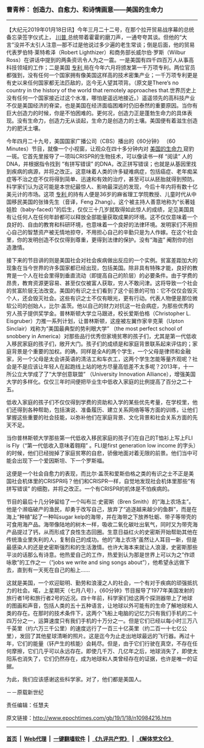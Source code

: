 ### 曹青桦： 创造力、自愈力、和诗情画意——美国的生命力
------------------------

<p>
 【大纪元2019年01月18日讯】今年三月二十二号，在那个拉开贸易战序幕的总统备忘录签字仪式上，
 <a href="http://www.epochtimes.com/gb/tag/%E5%B7%9D%E6%99%AE.html">
  川普
 </a>
 总统带着霍霍的磨刀声，一通夸夸其谈。但他的“大言”没并不太引人注意—那不过是他说过多少遍的老生常谈；倒是后面，他的贸易代表罗伯特·莱特希泽（Robert Lighthizer）和商务部长威尔伯·罗斯（Wilbur Ross）在讲话中提到的两条资讯令人为之一震。一是美国有四千四百万人从事高科技领域的工作；二是美国
 <a href="http://www.epochtimes.com/gb/tag/%E4%B8%93%E5%88%A9.html">
  专利
 </a>
 局在今年六月将颁发第一千万项专利。两位官员都强到，没有任何一个国家拥有像美国这样高的技术密集产业；一千万项专利更是有史以来任何国家都无法匹敌的，迄今无人望其项背。（原文是There’s no country in the history of the world that remotely approaches that.世界历史上没有任何一个国家接近过这个水准，哪怕是遥远地接近。）遥遥领先的高科技产业不仅是美国经济的脊梁，也是美国在经济面临困难时仍旧泰然的重要原因。当你有巨大创造力的时候，你是不怕困难的。更何况，创造力正是蓬勃生命力的具体表现。没有生命力，创造力无从谈起，生命力是创造力的土壤。美国便有着滋生创造力的肥沃土壤。
</p>
<p>
 今年四月二十九号，美国国家广播公司（CBS）播出的《60分钟》 （60 Minutes）节目，就像一个小视窗，让观众在四十多分钟内对
 <a href="http://www.epochtimes.com/gb/tag/%E7%BE%8E%E5%9B%BD%E7%9A%84%E7%94%9F%E5%91%BD%E5%8A%9B.html">
  美国的生命力
 </a>
 窥豹一斑。它首先里报导了一项叫CRISPR的生物技术，可以像读书一样 “阅读” 人的DNA，并根据指令找到 “有拼写错误” 的DNA，改正拼写错误；也就是从基因里找到疾病的病源，并将之改正。这意味着人类的许多疑难病症，包括癌症、老年痴呆症等不治之症不仅将得到简单、迅速和有效的治疗，甚至可以从胚胎就得到预防。科学家们认为这可能是本世纪最惊人、影响最深远的发现，今后十年内将有数十亿美元计的市场。这项
 <a href="http://www.epochtimes.com/gb/tag/%E4%B8%93%E5%88%A9.html">
  专利
 </a>
 的持有人便是36岁的麻省理工学院教授、儿童时代从中国移民美国的张锋先生（音译，Feng Zhang）。这个被主持人善意地称为“长著娃娃脸（baby-faced）”的后生，仅仅三十几岁就取得如此惊人的成绩，足见美国具有让任何人在任何年龄都可以释放全部能量获取成果的环境。这不仅仅意味着一个良好的、自由的教育和科研环境，也意味着一个良好的法律环境。发明家们不用担心自己的智慧资产被无情地掠夺，不用担心自己的辛勤只是为人作嫁。在这个社会里，你的发明创造不仅仅得到尊重，更得到法律的保护。没有“海盗” 阉割你的创造激情。
</p>
<p>
 接下来的节目讲的则是美国社会对社会疾病做出反应的一个实例。贫富差距加大的现象在当今世界的许多国家都已经出现，包括美国。除非具有特殊才能，良好的教育是一个人在社会里得到垂直流动（即提高自己的阶层）的必要条件。由于学费的昂贵，教育资源更容易、甚至仅仅被富人获取，穷人不敢问津。这将导致一个社会的贫富阶层无法改变。美国的有识之士们看到了这个前景的可怕：它不仅仅会毁灭个人，还会毁灭社会。这些有识之士不仅有眼光，更有行动。代表人物便是那位微软公司的创始人，比尔·盖茨。他以自己的财力对抗这一社会病症，为那些优秀的穷人孩子提供奖学金。普林斯顿大学立马跟进，校长爱斯伯格（Christopher L. Eisgruber）力推一系列计划，让普林斯顿，这座被左翼作家辛克莱（Upton Sinclair）戏称为“美国最典型的势利眼大学” （the most perfect school of snobbery in America）对那些品行优秀但家境贫寒的孩子们，尤其是第一代低收入移民家庭的孩子们，敞开大门。孩子们的成绩是和家庭背景联系起来评估的；家庭背景是个重要的加权。的确，同样是全A的两个学生，一个父母是律师和金融家，另一个父母是太会讲英语的清洁工和车衣工，这两个学生怎能等量齐观呢？社会是不是应该让年轻人在起跑线上站的地方尽量高低差不太多呢？2013年，十一所公立大学成了了“大学创意联盟” （University Innovation Alliance），增强美国大学的多样化。仅仅三年时间便把毕业生中低收入家庭的比例提高了百分之二十五。
</p>
<p>
 低收入家庭的孩子们不仅仅得到学费的资助和入学的某些优先考量，在学校里，他们还得到各种帮助，包括演说、准备履历、建立关系网络等等方面的训练，让他们掌握这些重要的社会技能，以弥补他们在家庭背景、文化背景和社会关系方面的先天不足。
</p>
<p>
 当你普林斯顿大学那些第一代低收入移民家庭的孩子们在自己的T恤衫上写上FLI is Fly（“第一代低收入意味着翱翔” 。FLI是first generation low income 的字头）的时候，他们已经抛掉了家庭贫寒的自悲，骄傲地面对着无限的前景。他们当中可能会出现下一个爱因斯坦、下一个罗斯福。
</p>
<p>
 这便是一个社会自愈力的表现，而比尔·盖茨和爱斯伯格之类的有识之士不正是美国社会机体里的CRISPR吗？他们和CRISPR一样，自觉地发现社会机体里那些“有拼写错误” 的细胞，并将之改正。一个有CRISPR的机体是不怕疾病的。
</p>
<p>
 节目的最后十几分钟留给了一个叫布兰·史密斯（Bren Smith）的“海上农场主”。他是个濒临破产的渔民，却勇于改写自己，放弃了“追逐越来越少的鱼群”，而是在海上“种植”起了一种叫sugar kelp的海带，并在海带之下放养牡蛎、带子等带壳的可食用海产品。海带像陆地的树木一样，吸收二氧化碳吐出氧气，同时又为带壳海产品提过了钙，从而形成了良性生态回圈。生意日益红火的史密斯开始帮助其他在传统渔业里失利的人，复制自己的成功。他的”海上农场”虽然让人耳目一新，但是最感染人的还是史密斯强烈和的生活激情。也许大海本来就让人浪漫，史密斯那些平淡的话那么有诗意。他热爱自己的工作，热爱到认为那是世界上可以为之”作颂咏歌”的工作之一（“jobs we write and sing songs about”），他希望永远做下去，直到有一天死在自己的船上……
</p>
<p>
 这就是美国，一个欢迎聪明、勤劳和浪漫之人的社会，一个有对于疾病的顽强抵抗力的社会。喏，上星期天（七月八号），《60分钟》节目报导了1977年美国发射的旅行者1号和旅行者2号的近况。四十年前，科学家们给这两个探测器带上了地球的图画和声音，包括人类的五十五种语言，让地球以外可能有的生命了解地球和人类的存在。在那时的技术条件下，这两个飞船上电脑的记忆力只有我们手机的二十四万分之一，运算速度只有我们手机的十万分之一。但是它们已经以每小时三万八千英里（约六万三千公里）的速度远行了一百三十亿英里（约二百一十七亿公里），发回了其他星球清晰的照片。这是迄今为止走出地球最远的飞行器。再过十年，它们的能量（钚产生的核能）会耗尽。但是，由于它们行驶在真空，不存在任何摩擦，它们几乎可以永远存在。即使几千万、几亿年之后，地球消失了，即使太阳系也消失了，它们仍然存在，成为地球和人类曾经存在的证据，也许是唯一的证据。
</p>
<p>
 为此，我们应该感谢这些科学家。对了，他们都是美国人。
</p>
<p>
 －－原载新世纪
</p>
<p>
 责任编辑：任慧夫
</p>

原文链接：http://www.epochtimes.com/gb/19/1/18/n10984216.htm


------------------------
#### [首页](https://github.com/gfw-breaker/banned-news/blob/master/README.md) &nbsp;|&nbsp; [Web代理](https://github.com/labour-camp/helloworld) &nbsp;|&nbsp; [一键翻墙软件](https://github.com/gfw-breaker/nogfw/blob/master/README.md) &nbsp;|&nbsp; [《九评共产党》](https://github.com/gfw-breaker/9ping.md/blob/master/README.md#九评之一评共产党是什么) &nbsp;|&nbsp; [《解体党文化》](https://github.com/gfw-breaker/jtdwh.md/blob/master/README.md#绪论)

